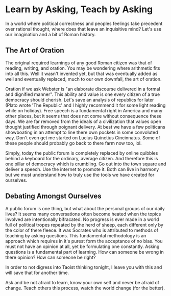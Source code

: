 # Learn by Asking, Teach by Asking
In a world where political correctness and peoples feelings take precedent over 
rational thought, where does that leave an inquisitive mind?
Let's use our imagination and a bit of Roman history.

## The Art of Oration
The original required learnings of any good Roman citizen was that of 
reading, writing, and oration.
You may be wondering where arithmetic fits into all this.
Well it wasn't invented yet, but that was eventually added as well and 
eventually replaced, much to our own downfall, the art of oration.

Oration if we ask Webster is "an elaborate discourse delivered in a formal and dignified manner".
This ability and value is one every citizen of a true democracy should cherish.
Let's save an analysis of republics for later (Plato wrote 'The Republic' and I highly recommend it for some light reading while on holiday).
Free speech is a fundamental right in America and many other places, but it seems that 
does not come without consequence these days.
We are far removed from the ideals of a civilization that values open thought justified through poignant delivery.
At best we have a few politicans showboating in an attempt to line there own pockets in some convoluted way.
Don't even get me started on Lucius Quinctius Cincinnatus.
Some of these people should probably go back to there farm now too, lol. 

Simply, today the public forum is completely replaced by online quibbles behind a keyboard for the ordinary, average citizen.
And therefore this is one pillar of democracy which is crumbling. 
Go out into the town square and deliver a speech.
Use the internet to promote it.
Both can live in harmony but we must understand how to truly use the tools we have created for ourselves.

## Debating Amongst Ourselves
A public forum is one thing, but what about the personal groups of our daily lives?
It seems many conversations often become heated when the topics involved are intentionally bifracated.
No progress is ever made in a world full of political tropes repeated by the herd of sheep, each different only by the color of there fleece.
It was Socrates who is attributed to methods of teaching by asking questions.
This fundamental methodology is an approach which requires in it's purest form the acceptance of no bias.
You must not have an opinion at all, yet be formulating one constantly.
Asking questions is a fundamental part of learning.
How can someone be wrong in there opinion?
How can someone be right?

In order to not digress into Taoist thinking tonight, I leave you with this and will save that for another time.

Ask and be not afraid to learn, know your own self and never be afraid of change. Teach others this process, watch the world change (for the better).
